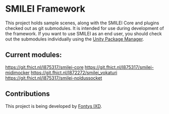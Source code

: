 # SMILEI Framework
This project holds sample scenes, along with the SMILEI Core and plugins checked out as git submodules. 
It is intended for use during development of the framework.
If you want to use SMILEI as an end user, you should check out the submodules individually using the [Unity Package Manager](https://docs.unity3d.com/Manual/upm-git.html).


## Current modules:
https://git.fhict.nl/I875317/smilei-core
https://git.fhict.nl/I875317/smilei-midimocker
https://git.fhict.nl/I872272/smilei_vokaturi
https://git.fhict.nl/I875317/smilei-noldussocket

## Contributions
This project is being developed by [Fontys IXD](https://www.ixdfontysict.nl/).
